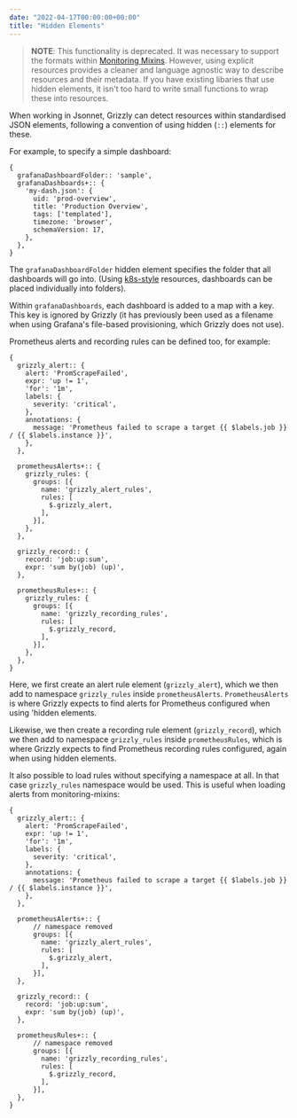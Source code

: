 ```yaml
---
date: "2022-04-17T00:00:00+00:00"
title: "Hidden Elements"
---
```


> **NOTE**: This functionality is deprecated. It was necessary to support the
formats within [Monitoring Mixins](https://github.com/monitoring-mixins/docs).
However, using explicit resources provides a cleaner and language
agnostic way to describe resources and their metadata. If you have existing
libaries that use hidden elements, it isn't too hard to write small functions
to wrap these into resources.

When working in Jsonnet, Grizzly can detect resources within standardised JSON
elements, following a convention of using hidden (`::`) elements for these.

For example, to specify a simple dashboard:

```
{
  grafanaDashboardFolder:: 'sample',
  grafanaDashboards+:: {
    'my-dash.json': {
      uid: 'prod-overview',
      title: 'Production Overview',
      tags: ['templated'],
      timezone: 'browser',
      schemaVersion: 17,
    },
  },
}
```

The `grafanaDashboardFolder` hidden element specifies the folder that all dashboards
will go into. (Using [k8s-style](/k8s-style/) resources, dashboards can be placed
individually into folders).

Within `grafanaDashboards`, each dashboard is added to a map with a key. This key
is ignored by Grizzly (it has previously been used as a filename when using
Grafana's file-based provisioning, which Grizzly does not use).

Prometheus alerts and recording rules can be defined too, for example:

```
{
  grizzly_alert:: {
    alert: 'PromScrapeFailed',
    expr: 'up != 1',
    'for': '1m',
    labels: {
      severity: 'critical',
    },
    annotations: {
      message: 'Prometheus failed to scrape a target {{ $labels.job }}  / {{ $labels.instance }}',
    },
  },

  prometheusAlerts+:: {
    grizzly_rules: {
      groups: [{
        name: 'grizzly_alert_rules',
        rules: [
          $.grizzly_alert,
        ],
      }],
    },
  },

  grizzly_record:: {
    record: 'job:up:sum',
    expr: 'sum by(job) (up)',
  },

  prometheusRules+:: {
    grizzly_rules: {
      groups: [{
        name: 'grizzly_recording_rules',
        rules: [
          $.grizzly_record,
        ],
      }],
    },
  },
}
```
Here, we first create an alert rule element (`grizzly_alert`), which we then add to namespace `grizzly_rules` inside `prometheusAlerts`. `PrometheusAlerts` is where Grizzly expects to find alerts for Prometheus configured when using 'hidden
elements.

Likewise, we then create a recording rule element (`grizzly_record`), which we then add to
namespace `grizzly_rules` inside `prometheusRules`, which is where Grizzly expects to find Prometheus recording rules configured, again
when using hidden elements.

It also possible to load rules without specifying a namespace at all. In that case `grizzly_rules` namespace would be used. This is useful when loading alerts from monitoring-mixins:

```
{
  grizzly_alert:: {
    alert: 'PromScrapeFailed',
    expr: 'up != 1',
    'for': '1m',
    labels: {
      severity: 'critical',
    },
    annotations: {
      message: 'Prometheus failed to scrape a target {{ $labels.job }}  / {{ $labels.instance }}',
    },
  },

  prometheusAlerts+:: {
      // namespace removed
      groups: [{
        name: 'grizzly_alert_rules',
        rules: [
          $.grizzly_alert,
        ],
      }],
  },

  grizzly_record:: {
    record: 'job:up:sum',
    expr: 'sum by(job) (up)',
  },

  prometheusRules+:: {
      // namespace removed
      groups: [{
        name: 'grizzly_recording_rules',
        rules: [
          $.grizzly_record,
        ],
      }],
  },
}
```
